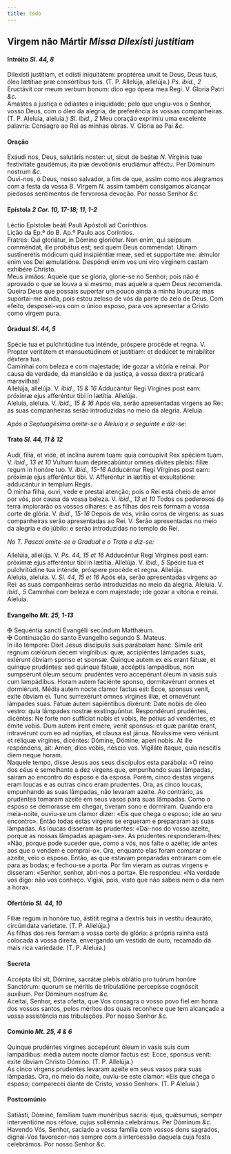 ```yaml
---
title: todo
---
```

<h2 class="text-center">Virgem não Mártir <em>Missa Dilexísti justitiam</em></h2>

<h4 class="text-center">Intróito <em>Sl. 44, 8</em></h4>
<div class="container-fluid">
<div class="row">
<div class="dropcap text-justify">
Dilexísti justítiam, et odísti iniquitátem: proptérea unxit te Deus, Deus tuus, óleo lætítiae præ consórtibus tuis. (T. P. Allelúja, allelúja.) <em>Ps. ibid., 2</em> Eructávit cor meum verbum bonum: dico ego ópera mea Regi.
V. Gloria Patri <em>&c.</em>
</div>
<div class="dropcap text-justify">
Amastes a justiça e odiastes a iniquidade; pelo que ungiu-vos o Senhor, vosso Deus, com o óleo da alegria, de preferência às vossas companheiras. (T. P. Aleluia, aleluia.) <em>Sl. ibid., 2</em> Meu coração exprimiu uma excelente palavra: Consagro ao Rei as minhas obras.
V. Glória ao Pai <em>&c.</em>
</div>
</div>
</div>

<h4 class="text-center">Oração</h4>
<div class="container-fluid">
<div class="row">
<div class="dropcap text-justify">
Exáudi nos, Deus, salutáris noster: ut, sicut de beátæ <em>N. </em>Vírginis tuæ festivitáte gaudémus; ita piæ devotiónis erudiámur afféctu. Per Dóminum nostrum <em>&c.</em>
</div>
<div class="dropcap text-justify">
Ouvi-nos, ó Deus, nosso salvador, a fim de que, assim como nos alegramos com a festa da vossa B. Virgem <em>N. </em>assim também consigamos alcançar piedosos sentimentos de fervorosa devoção. Por nosso Senhor <em>&c.</em>
</div>
</div>
</div>

<h4 class="text-center">Epístola <em>2 Cor. 10, 17-18; 11, 1-2</em></h4>
<div class="container-fluid">
<div class="row">
<div class="text-justify">
Léctio Epístolæ beáti Pauli Apóstoli ad Corínthios.
</div>
<div class="text-justify">
Lição da Ep.ª do B. Ap.º Paulo aos Coríntios.
</div>
<div class="dropcap text-justify">
Fratres: Qui gloriátur, in Dómino gloriétur. Non enim, qui seípsum comméndat, ille probátus est; sed quem Deus comméndat. Utinam sustinerétis módicum quid insipiéntiæ meæ, sed et supportáte me: ǽmulor enim vos Dei æmulatióne. Despóndi enim vos uni viro vírginem castam exhibére Christo.
</div>
<div class="dropcap text-justify">
Meus irmãos: Aquele que se gloria, glorie-se no Senhor; pois não é aprovado o que se louva a si mesmo, mas aquele a quem Deus recomenda. Queira Deus que possais suportar um pouco ainda a minha loucura; mas suportai-me ainda, pois estou zeloso de vós da parte do zelo de Deus. Com efeito, desposei-vos com o único esposo, para vos apresentar a Cristo como virgem pura.
</div>
</div>
</div>

<h4 class="text-center">Gradual <em>Sl. 44, 5</em></h4>
<div class="container-fluid">
<div class="row">
<div class="dropcap text-justify">
Spécie tua et pulchritúdine tua inténde, próspere procéde et regna. V. Propter veritátem et mansuetúdinem et justítiam: et dedúcet te mirabíliter déxtera tua.
</div>
<div class="dropcap text-justify">
Caminhai com beleza e com majestade; ide gozar a vitória e reinai. Por causa da verdade, da mansidão e da justiça, a vossa dextra praticará maravilhas!
</div>
<div class="text-justify">
Allelúja, allelúja. V. <em>ibid., 15 & 16</em> Adducántur Regi Vírgines post eam: próximæ ejus afferéntur tibi in lætítia. Allelúja.
</div>
<div class="text-justify">
Aleluia, aleluia. V. <em>ibid., 15 & 16</em> Após ela, serão apresentadas virgens ao Rei: as suas companheiras serão introduzidas no meio da alegria. Aleluia.
</div>
</div>
</div>

<em>Após a Septuagésima omite-se o Aleluia e o seguinte e diz-se:</em>

<h4 class="text-center">Trato <em>Sl. 44, 11 & 12</em></h4>
<div class="container-fluid">
<div class="row">
<div class="dropcap text-justify">
Audi, fília, et vide, et inclína aurem tuam: quia concupívit Rex spéciem tuam. V. <em>ibid., 13 et 10</em> Vultum tuum deprecabúntur omnes dívites plebis: fíliæ regum in honóre tuo. V. <em>ibid., 15-16</em> Adducéntur Regi Vírgines post eam: próximæ ejus afferéntur tibi. V. Afferéntur in lætítia et exsultatióne: adducántur in templum Regis.
</div>
<div class="dropcap text-justify">
Ó minha filha, ouvi, vede e prestai atenção; pois o Rei está cheio de amor por vós, por causa da vossa beleza. V. <em>ibid., 13 et 10</em> Todos os poderosos da terra implorarão os vossos olhares: e as filhas dos reis formam a vossa corte de glória. V. <em>ibid., 15-16</em> Depois de vós, virão coros de virgens: as suas companheiras serão apresentadas ao Rei. V. Serão apresentadas no meio da alegria e do júbilo: e serão introduzidas no templo do Rei.
</div>
</div>
</div>

<em>No T. Pascal omite-se o Gradual e o Trato e diz-se:</em>

<div class="container-fluid">
<div class="row">
<div class="text-justify">
Allelúia, allelúja. V. <em>Ps. 44, 15 et 16</em> Adducéntur Regi Vírgines post eam: próximæ ejus afferéntur tibi in lætítia. Allelúja. V. <em>ibid., 5</em> Spécie tua et pulchritúdine tua inténde, próspere procéde et regna. Allelúja.
</div>
<div class="text-justify">
Aleluia, aleluia. V. <em>Sl. 44, 15 et 16</em> Após ela, serão apresentadas virgens ao Rei: as suas companheiras serão introduzidas no meio da alegria. Aleluia. V. <em>ibid., 5</em> Caminhai com beleza e com majestade; ide gozar a vitória e reinai. Aleluia.
</div>
</div>
</div>

<h4 class="text-center">Evangelho <em>Mt. 25, 1-13</em></h4>
<div class="container-fluid">
<div class="row">
<div class="text-justify">
<span class="text-danger">&#10016;</span> Sequéntia sancti Evangélii secúndum Matthǽum.
</div>
<div class="text-justify">
<span class="text-danger">&#10016;</span> Continuação do santo Evangelho segundo S. Mateus.
</div>
<div class="dropcap text-justify">
In illo témpore: Dixit Jesus discípulis suis parábolam hanc: Simile erit regnum cœlórum decem virgínibus: quæ, accipiéntes lámpades suas, exiérunt óbviam sponso et sponsæ. Quinque autem ex eis erant fátuæ, et quinque prudéntes: sed quinque fátuæ, accéptis lampádibus, non sumpsérunt óleum secum: prudéntes vero accepérunt óleum in vasis suis cum lampádibus. Horam autem faciénte sponso, dormitavérunt omnes et dormiérunt. Média autem nocte clamor factus est: Ecce, sponsus venit, exíte óbviam ei. Tunc surrexérunt omnes vírgines illæ, et ornavérunt lámpades suas. Fátuæ autem sapiéntibus dixérunt: Date nobis de óleo vestro: quia lámpades nostræ exstinguúntur. Respondérunt prudéntes, dicéntes: Ne forte non suffíciat nobis et vobis, ite pótius ad vendéntes, et émite vobis. Dum autem irent émere, venit sponsus: et quæ parátæ erant, intravérunt cum eo ad núptias, et clausa est jánua. Novíssime vero véniunt et réliquæ vírgines, dicéntes: Dómine, Dómine, aperi nobis. At ille respóndens, ait: Amen, dico vobis, néscio vos. Vigiláte ítaque, quia nescítis diem neque horam.
</div>
<div class="dropcap text-justify">
Naquele tempo, disse Jesus aos seus discípulos esta parábola: «O reino dos céus é semelhante a dez virgens que, empunhando suas lâmpadas, saíram ao encontro do esposo e da esposa. Porém, cinco destas virgens eram loucas e as outras cinco eram prudentes. Ora, as cinco loucas, empunhando as suas lâmpadas, não levaram azeite. Ao contrário, as prudentes tomaram azeite em seus vasos para suas lâmpadas. Como o esposo se demorasse em chegar, tiveram sono e dormiram. Quando era meia-noite, ouviu-se um clamor dizer: «Eis que chega o esposo; ide ao seu encontro». Então todas estas virgens se ergueram e prepararam as suas lâmpadas. As loucas disseram às prudentes: «Dai-nos do vosso azeite, porque as nossas lâmpadas apagam-se». As prudentes responderam-lhes: «Não, porque pode suceder que, como a vós, nos falte o azeite; ide antes aos que o vendem e comprai-o». Ora, enquanto elas foram comprar o azeite, veio o esposo. Então, as que estavam preparadas entraram com ele para as bodas; e fechou-se a porta. Por fim vieram as outras virgens e disseram: «Senhor, senhor, abri-nos a porta». Ele respondeu: «Na verdade vos digo: não vos conheço. Vigiai, pois, visto que não sabeis nem o dia nem a hora».
</div>
</div>
</div>

<h4 class="text-center">Ofertório <em>Sl. 44, 10</em></h4>
<div class="container-fluid">
<div class="row">
<div class="dropcap text-justify">
Fíliæ regum in honóre tuo, ástitit regína a dextris tuis in vestítu deauráto, circúmdata varietate. (T. P. Allelúja.)
</div>
<div class="dropcap text-justify">
As filhas dos reis formam a vossa corte de glória: a própria rainha está colocada à vossa direita, envergando um vestido de ouro, recamado da mais rica variedade. (T. P. Aleluia.)
</div>
</div>
</div>

<h4 class="text-center">Secreta</h4>
<div class="container-fluid">
<div class="row">
<div class="dropcap text-justify">
Accépta tibi sit, Dómine, sacrátæ plebis oblátio pro tuórum honóre Sanctórum: quorum se méritis de tribulatióne percepísse cognóscit auxílium. Per Dóminum nostrum <em>&c.</em>
</div>
<div class="dropcap text-justify">
Aceitai, Senhor, esta oferta, que Vos consagra o vosso povo fiel em honra dos vossos santos, pelos méritos dos quais reconhece que tem alcançado a vossa assistência nas tribulações. Por nosso Senhor <em>&c.</em>
</div>
</div>
</div>

<h4 class="text-center">Comúnio <em>Mt. 25, 4 & 6</em></h4>
<div class="container-fluid">
<div class="row">
<div class="dropcap text-justify">
Quinque prudéntes vírgines accepérunt óleum in vasis suis cum lampádibus: média autem nocte clamor factus est: Ecce, sponsus venit: exite óbviam Christo Dómino. (T. P. Allelúja.)
</div>
<div class="dropcap text-justify">
As cinco virgens prudentes levaram azeite em seus vasos para suas lâmpadas. Ora, no meio da noite, ouviu-se este clamor: «Eis que chega o esposo; comparecei diante de Cristo, vosso Senhor». (T. P Aleluia.)
</div>
</div>
</div>

<h4 class="text-center">Postcomúnio</h4>
<div class="container-fluid">
<div class="row">
<div class="dropcap text-justify">
Satiásti, Dómine, famíliam tuam munéribus sacris: ejus, quǽsumus, semper interventióne nos réfove, cujus sollémnia celebrámus. Per Dóminum <em>&c.</em>
</div>
<div class="dropcap text-justify">
Havendo Vós, Senhor, saciado a vossa família com vossos dons sagrados, dignai-Vos favorecer-nos sempre com a intercessão daquela cuja festa celebrámos. Por nosso Senhor <em>&c.</em>
</div>
</div>
</div>
